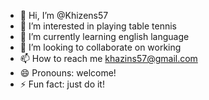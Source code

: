 - 👋 Hi, I’m @Khizens57
- 👀 I’m interested in playing table tennis
- 🌱 I’m currently learning english language
- 💞️ I’m looking to collaborate on working
- 📫 How to reach me khazins57@gmail.com
- 😄 Pronouns: welcome!
- ⚡ Fun fact: just do it!

<!---
Khizens57/Khizens57 is a ✨ special ✨ repository because its `README.md` (this file) appears on your GitHub profile.
You can click the Preview link to take a look at your changes.
--->

